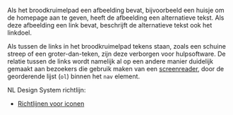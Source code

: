 <!-- @license CC0-1.0 -->

Als het broodkruimelpad een afbeelding bevat, bijvoorbeeld een huisje om de homepage aan te geven, heeft de afbeelding een alternatieve tekst. Als deze afbeelding een link bevat, beschrijft de alternatieve tekst ook het linkdoel.

Als tussen de links in het broodkruimelpad tekens staan, zoals een schuine streep of een groter-dan-teken, zijn deze verborgen voor hulpsoftware. De relatie tussen de links wordt namelijk al op een andere manier duidelijk gemaakt aan bezoekers die gebruik maken van een [screenreader](/woordenlijst/#screenreader), door de georderende lijst (`ol`) binnen het `nav` element.

NL Design System richtlijn:

- [Richtlijnen voor iconen](https://nldesignsystem.nl/richtlijnen/stijl/iconen/)
